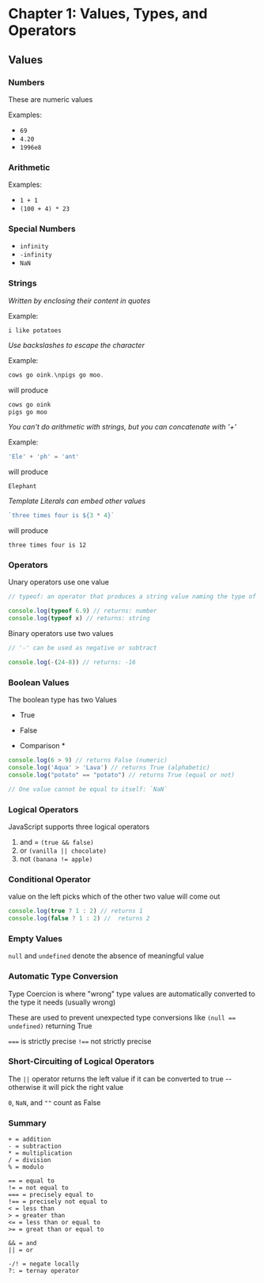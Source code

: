 # Chapter 1: Values, Types, and Operators

## Values
### Numbers
These are numeric values

Examples:
* `69`
* `4.20`
* `1996e8`

### Arithmetic
Examples:
* `1 + 1`
* `(100 + 4) * 23`

### Special Numbers
* `infinity`
* `-infinity`
* `NaN`

### Strings
*Written by enclosing their content in quotes*

Example:

`i like potatoes`

*Use backslashes to escape the character*

Example:

```JavaScript
cows go oink.\npigs go moo.
```

will produce

```JavaScript
cows go oink
pigs go moo
```

*You can't do arithmetic with strings, but you can concatenate with '+'*

Example:

```JavaScript
'Ele' + 'ph' = 'ant'
```

will produce

`Elephant`

*Template Literals can embed other values*

```JavaScript
`three times four is ${3 * 4}`
```

will produce

`three times four is 12`

### Operators

Unary operators use one value

```JavaScript
// typeof: an operator that produces a string value naming the type of value

console.log(typeof 6.9) // returns: number
console.log(typeof x) // returns: string
```

Binary operators use two values

```JavaScript
// '-' can be used as negative or subtract

console.log(-(24-8)) // returns: -16
```

### Boolean Values
The boolean type has two Values
* True
* False

* Comparison *
```JavaScript
console.log(6 > 9) // returns False (numeric)
console.log('Aqua' > 'Lava') // returns True (alphabetic)
console.log("potato" == "potato") // returns True (equal or not)

// One value cannot be equal to itself: `NaN`
```

### Logical Operators
JavaScript supports three logical operators
1. and = `(true && false)`
2. or `(vanilla || chocolate)`
3. not `(banana != apple)`

### Conditional Operator
value on the left picks which of the other two value will come out

```JavaScript
console.log(true ? 1 : 2) // returns 1
console.log(false ? 1 : 2) //  returns 2
```

### Empty Values
`null` and `undefined` denote the absence of meaningful value

### Automatic Type Conversion
Type Coercion is where "wrong" type values are automatically converted to the type it needs (usually wrong)

These are used to prevent unexpected type conversions like `(null == undefined)` returning True

`===` is strictly precise
`!==` not strictly precise

### Short-Circuiting of Logical Operators
The `||` operator returns the left value if it can be converted to true -- otherwise it will pick the right value

`0`, `NaN`, and `""` count as False

### Summary
```
+ = addition
- = subtraction
* = multiplication
/ = division
% = modulo

== = equal to
!= = not equal to
=== = precisely equal to
!== = precisely not equal to
< = less than
> = greater than
<= = less than or equal to
>= = great than or equal to

&& = and
|| = or

-/! = negate locally
?: = ternay operator
```
